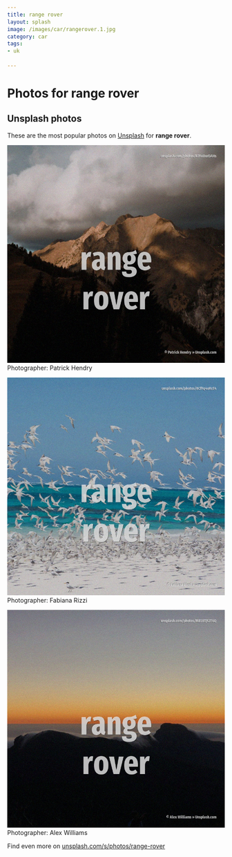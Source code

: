 ```yaml
---
title: range rover
layout: splash
image: /images/car/rangerover.1.jpg
category: car
tags:
- uk

---
```

# Photos for range rover
 
## Unsplash photos
These are the most popular photos on [Unsplash](https://unsplash.com) for **range rover**.
 
![range rover](/images/car/rangerover.1.jpg)
Photographer:  Patrick Hendry
 
![range rover](/images/car/rangerover.2.jpg)
Photographer:  Fabiana Rizzi
 
![range rover](/images/car/rangerover.3.jpg)
Photographer:  Alex Williams
 
Find even more on [unsplash.com/s/photos/range-rover](https://unsplash.com/s/photos/range-rover)
 
